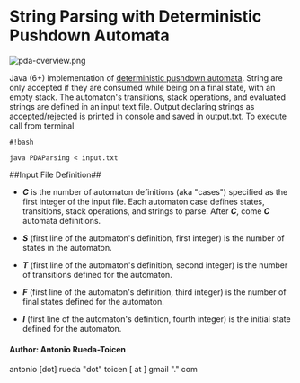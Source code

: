# **String Parsing with Deterministic Pushdown Automata** #

![pda-overview.png](https://bitbucket.org/repo/6e7oxe/images/185934312-pda-overview.png)

Java (6+) implementation of [deterministic pushdown automata](http://en.wikipedia.org/wiki/Pushdown_automaton).  String are only accepted if they are consumed while being on a final state, with an empty stack. The automaton's transitions, stack operations, and evaluated strings are defined in an input text file. Output declaring strings as accepted/rejected is printed in console and saved in output.txt. To execute call from terminal

```
#!bash

java PDAParsing < input.txt
```
##Input File Definition##

* ***C*** is the number of automaton definitions (aka "cases") specified as the first integer of the input file. Each automaton case defines states, transitions, stack operations, and strings to parse. After ***C***, come ***C*** automata definitions.

* ***S***  (first line of the automaton's definition, first integer) is the number of states in the automaton.

* ***T*** (first line of the automaton's definition, second integer) is the number of transitions defined for the automaton.

* ***F*** (first line of the automaton's definition, third integer) is the number of final states defined for the automaton. 

* ***I***  (first line of the automaton's definition, fourth integer) is the initial state defined for the automaton. 

#### Author: Antonio Rueda-Toicen ####

antonio [dot] rueda "dot" toicen [ at ]  gmail "." com